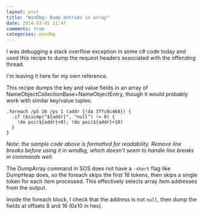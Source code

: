 ```yaml
---
layout: post
title: "WinDbg: Dump entries in array"
date: 2014-03-05 11:47
comments: true
categories: windbg
---
```


I was debugging a stack overflow exception in some c# code
today and used this recipe to dump the request headers
associated with the offending thread.

I'm leaving it here for my own reference.

This recipe dumps the key and value fields in an array of
NameObjectCollectionBase+NameObjectEntry, though it would
probably work with similar key/value tuples.


```
.foreach /pS 16 /ps 1 (addr {!da 3ffc0c460}) {
  .if ($sicmp("${addr}", "null") != 0) {
    !do poi(${addr}+8); !do poi(${addr}+10)
  }
}
```

_Note: the sample code above is formatted for readability. Remove
line breaks before using it in windbg, which doesn't seem to handle
line breaks in commands well._

The DumpArray command in SOS does not have a `-short` flag like
DumpHeap does, so the foreach skips the first 16 tokens, then
skips a single token for each item processed. This effectively
selects array item addresses from the output.

Inside the foreach block, I check that the address is not `null`,
then dump the fields at offsets 8 and 16 (0x10 in hex).
